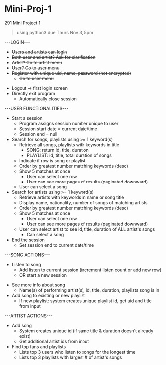 # Mini-Proj-1
291 Mini Project 1
>  using python3
> due Thurs Nov 3, 5pm

---LOGIN---
+ ~~Users and artists can login~~
+ ~~Both user and artist? Ask for clarification~~
+ ~~Artist? Go to artist menu~~
+ ~~User? Go to user menu~~
+ ~~Register with unique uid, name, password (not encrypted)~~
    + ~~Go to user menu~~
- Logout → first login screen
- Directly exit program
    - Automatically close session

---USER FUNCTIONALITIES---
+ Start a session
    - Program assigns session number unique to user
    - Session start date = current date/time
    - Session end = null
+ Search for songs, playlists using >= 1 keyword(s)
    - Retrieve all songs, playlists with keywords in title
        - SONG: return id, title, duration 
        - PLAYLIST: id, title, total duration of songs
    - Indicate if row is song or playlist
    - Order by greatest number matching keywords (desc)
    - Show 5 matches at once
        - User can select one row
        - User can see more pages of results (paginated downward)
    - User can select a song
+ Search for artists using >= 1 keyword(s)
    - Retrieve artists with keywords in name or song title
    - Display name, nationality, number of songs of matching artists
    - Order by greatest number matching keywords (desc)
    - Show 5 matches at once
        - User can select one row
        - User can see more pages of results (paginated downward)
    - User can select artist to see id, title, duration of ALL artist's songs
        - Can select a song
+ End the session
    - Set session end to current date/time

---SONG ACTIONS---
+ Listen to song
    - Add listen to current session (increment listen count or add new row)
    - OR start a new session
- See more info about song
     - Name(s) of performing artist(s), id, title, duration, playlists song is in
- Add song to existing or new playlist
     - If new playlist: system creates unique playlist id, get uid and title from input

---ARTIST ACTIONS---
+ Add song 
     + System creates unique id (if same title & duration doesn't already exist)
     - Get additional artist ids from input
+ Find top fans and playlists
     + Lists top 3 users who listen to songs for the longest time
     - Lists top 3 playlists with largest # of artist's songs
